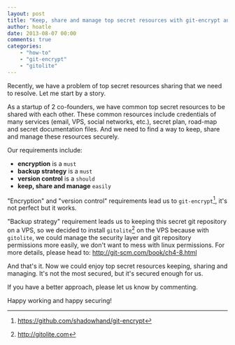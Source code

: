 ```yaml
---
layout: post
title: "Keep, share and manage top secret resources with git-encrypt and gitolite"
author: hoatle
date: 2013-08-07 00:00
comments: true
categories:
    - "how-to"
    - "git-encrypt"
    - "gitolite"
---
```


Recently, we have a problem of top secret resources sharing that we need to resolve. Let me start
by a story.

As a startup of 2 co-founders, we have common top secret resources to be shared with each other.
These common resources include credentials of many services (email, VPS, social networks, etc.),
secret plan, road-map and secret documentation files. And we need to find a way to keep, share and
manage these resources securely.

<!-- more -->

Our requirements include:

- **encryption** is a `must`
- **backup strategy** is a `must`
- **version control** is a `should`
- **keep, share and manage** `easily`

"Encryption" and "version control" requirements lead us to `git-encrypt`[^1], it's not perfect but
it works.

"Backup strategy" requirement leads us to keeping this secret git repository on a VPS, so we decided
to install `gitolite`[^2] on the VPS because with `gitolite`, we could manage the security
layer and git repository permissions more easily, we don't want to mess with linux permissions.
For more details, please head to: http://git-scm.com/book/ch4-8.html

And that's it. Now we could enjoy top secret resources keeping, sharing and managing. It's not the
most secured, but it's secured enough for us.

If you have a better approach, please let us know by commenting.

Happy working and happy securing!

[^1]: https://github.com/shadowhand/git-encrypt
[^2]: http://gitolite.com
